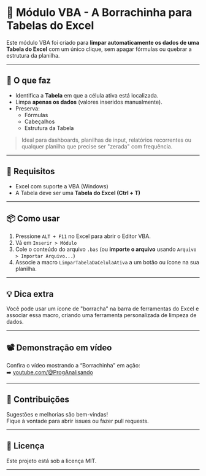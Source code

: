 # 🧽 Módulo VBA - A Borrachinha para Tabelas do Excel

Este módulo VBA foi criado para **limpar automaticamente os dados de uma Tabela do Excel** com um único clique, sem apagar fórmulas ou quebrar a estrutura da planilha.

---

## 🚀 O que faz

- Identifica a **Tabela** em que a célula ativa está localizada.
- Limpa **apenas os dados** (valores inseridos manualmente).
- Preserva:
  - Fórmulas
  - Cabeçalhos
  - Estrutura da Tabela

> Ideal para dashboards, planilhas de input, relatórios recorrentes ou qualquer planilha que precise ser "zerada" com frequência.

---

## 🧩 Requisitos

- Excel com suporte a VBA (Windows)
- A Tabela deve ser uma **Tabela do Excel (Ctrl + T)**

---

## 📦 Como usar

1. Pressione `ALT + F11` no Excel para abrir o Editor VBA.
2. Vá em `Inserir > Módulo`
3. Cole o conteúdo do arquivo `.bas` (ou **importe o arquivo** usando `Arquivo > Importar Arquivo...`)
4. Associe a macro `LimparTabelaDaCelulaAtiva` a um botão ou ícone na sua planilha.

---

## 💡 Dica extra

Você pode usar um ícone de "borracha" na barra de ferramentas do Excel e associar essa macro, criando uma ferramenta personalizada de limpeza de dados.

---

## 📽️ Demonstração em vídeo

Confira o vídeo mostrando a “Borrachinha” em ação:  
➡️ [youtube.com/@ProgAnalisando](https://www.youtube.com/@ProgAnalisando)

---

## 🤝 Contribuições

Sugestões e melhorias são bem-vindas!  
Fique à vontade para abrir issues ou fazer pull requests.

---

## 📄 Licença

Este projeto está sob a licença MIT.

---

